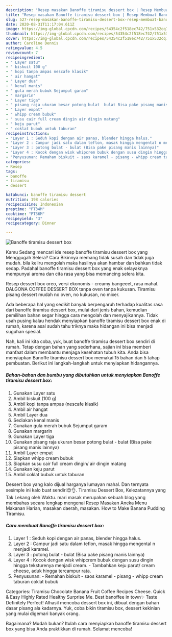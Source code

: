```yaml
---
description: "Resep masakan Banoffe tiramisu dessert box | Resep Membuat Banoffe tiramisu dessert box Yang Lezat Sekali"
title: "Resep masakan Banoffe tiramisu dessert box | Resep Membuat Banoffe tiramisu dessert box Yang Lezat Sekali"
slug: 527-resep-masakan-banoffe-tiramisu-dessert-box-resep-membuat-banoffe-tiramisu-dessert-box-yang-lezat-sekali
date: 2020-08-31T11:17:04.611Z
image: https://img-global.cpcdn.com/recipes/54354c2f518ec742/751x532cq70/banoffe-tiramisu-dessert-box-foto-resep-utama.jpg
thumbnail: https://img-global.cpcdn.com/recipes/54354c2f518ec742/751x532cq70/banoffe-tiramisu-dessert-box-foto-resep-utama.jpg
cover: https://img-global.cpcdn.com/recipes/54354c2f518ec742/751x532cq70/banoffe-tiramisu-dessert-box-foto-resep-utama.jpg
author: Caroline Dennis
ratingvalue: 4.5
reviewcount: 7
recipeingredient:
- " Layer satu"
- " biskuit 100 g"
- " kopi tanpa ampas nescafe klasik"
- " air hangat"
- " Layer dua"
- " kenal manis"
- " gula merah bubuk Sejumput garam"
- " margarin"
- " Layer tiga"
- " pisang raja ukuran besar potong bulat  bulat Bisa pake pisang manis lainnya"
- " Layer empat"
- " whipp cream bubuk"
- " susu cair full cream dingin air dingin matang"
- " keju parut"
- " coklat bubuk untuk taburan"
recipeinstructions:
- "Layer 1 : Seduh kopi dengan air panas, blender hingga halus."
- "Layer 2 : Campur jadi satu dalam teflon, masak hingga mengental n menjadi karamel."
- "Layer 3 : potong bulat - bulat (Bisa pake pisang manis lainnya)"
- "Layer 4 : Kocok dengan wisk whipcrem bubuk dengan susu dingin hingga teksturenya menjadi cream. Tambahkan keju parut/ cream cheese, aduk hingga tercampur rata."
- "Penyusunan: Remahan biskuit - saos karamel - pisang - whipp cream taburan coklat bubuk"
categories:
- Resep
tags:
- banoffe
- tiramisu
- dessert

katakunci: banoffe tiramisu dessert 
nutrition: 198 calories
recipecuisine: Indonesian
preptime: "PT34M"
cooktime: "PT36M"
recipeyield: "3"
recipecategory: Dinner

---
```



![Banoffe tiramisu dessert box](https://img-global.cpcdn.com/recipes/54354c2f518ec742/751x532cq70/banoffe-tiramisu-dessert-box-foto-resep-utama.jpg)

Kamu Sedang mencari ide resep banoffe tiramisu dessert box yang Menggugah Selera? Cara Bikinnya memang tidak susah dan tidak juga mudah. bila keliru mengolah maka hasilnya akan hambar dan bahkan tidak sedap. Padahal banoffe tiramisu dessert box yang enak selayaknya mempunyai aroma dan cita rasa yang bisa memancing selera kita.

Resep dessert box oreo, versi ekonomis - creamy bangeeet, rasa mahal. DALGONA COFFEE DESSERT BOX tanpa oven tanpa kukusan. Tiramisu pisang dessert mudah no oven, no kukusan, no mixer.

Ada beberapa hal yang sedikit banyak berpengaruh terhadap kualitas rasa dari banoffe tiramisu dessert box, mulai dari jenis bahan, kemudian pemilihan bahan segar hingga cara mengolah dan menyajikannya. Tidak usah pusing kalau hendak menyiapkan banoffe tiramisu dessert box enak di rumah, karena asal sudah tahu triknya maka hidangan ini bisa menjadi suguhan spesial.


Nah, kali ini kita coba, yuk, buat banoffe tiramisu dessert box sendiri di rumah. Tetap dengan bahan yang sederhana, sajian ini bisa memberi manfaat dalam membantu menjaga kesehatan tubuh kita. Anda bisa menyiapkan Banoffe tiramisu dessert box memakai 15 bahan dan 5 tahap pembuatan. Berikut ini langkah-langkah untuk menyiapkan hidangannya.

<!--inarticleads1-->

##### Bahan-bahan dan bumbu yang dibutuhkan untuk menyiapkan Banoffe tiramisu dessert box:

1. Gunakan  Layer satu
1. Ambil  biskuit (100 g)
1. Ambil  kopi tanpa ampas (nescafe klasik)
1. Ambil  air hangat
1. Ambil  Layer dua
1. Sediakan  kenal manis
1. Gunakan  gula merah bubuk Sejumput garam
1. Gunakan  margarin
1. Gunakan  Layer tiga
1. Gunakan  pisang raja ukuran besar potong bulat - bulat (Bisa pake pisang manis lainnya)
1. Ambil  Layer empat
1. Siapkan  whipp cream bubuk
1. Siapkan  susu cair full cream dingin/ air dingin matang
1. Gunakan  keju parut
1. Ambil  coklat bubuk untuk taburan


Dessert box yang kalo dijual harganya lumayan mahal. Dan ternyata sesimple ini kalo buat sendiri😊👌. Tiramisu Dessert Box, Kelezatannya yang Tak Lekang oleh Waktu. mari masak merupakan sebuah blog yang membahas secara lengkap mengenai Resep Masakan Aneka Menu Makanan Harian, masakan daerah, masakan. How to Make Banana Pudding Tiramisu. 

<!--inarticleads2-->

##### Cara membuat Banoffe tiramisu dessert box:

1. Layer 1 : Seduh kopi dengan air panas, blender hingga halus.
1. Layer 2 : Campur jadi satu dalam teflon, masak hingga mengental n menjadi karamel.
1. Layer 3 : potong bulat - bulat (Bisa pake pisang manis lainnya)
1. Layer 4 : Kocok dengan wisk whipcrem bubuk dengan susu dingin hingga teksturenya menjadi cream. - Tambahkan keju parut/ cream cheese, aduk hingga tercampur rata.
1. Penyusunan: - Remahan biskuit - saos karamel - pisang - whipp cream taburan coklat bubuk


Categories: Tiramisu Chocolate Banana Fruit Coffee Recipes Cheese. Quick &amp; Easy Highly Rated Healthy Surprise Me. Best banoffee in town✨ Taste Definitely Perfect! Alhasil mencoba dessert box ini, dibuat dengan bahan dasar pisang ala kadarnya. Yuk, coba bikin tiramisu box, dessert kekinian yang mulai digemari banyak orang. 

Bagaimana? Mudah bukan? Itulah cara menyiapkan banoffe tiramisu dessert box yang bisa Anda praktikkan di rumah. Selamat mencoba!
